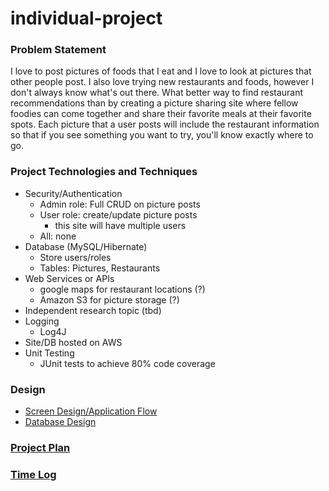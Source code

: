# individual-project

### Problem Statement

I love to post pictures of foods that I eat and I love to look at pictures that other people post. I also love trying new restaurants and foods, however I don't always know what's out there. What better way to find restaurant recommendations than by creating a picture sharing site where fellow foodies can come together and share their favorite meals at their favorite spots. Each picture that a user posts will include the restaurant information so that if you see something you want to try, you'll know exactly where to go. 


### Project Technologies and Techniques
+ Security/Authentication
    + Admin role: Full CRUD on picture posts
    + User role: create/update picture posts
        + this site will have multiple users
    + All: none
+ Database (MySQL/Hibernate)
    + Store users/roles
    + Tables: Pictures, Restaurants
+ Web Services or APIs
    + google maps for restaurant locations (?)
    + Amazon S3 for picture storage (?)
+ Independent research topic (tbd)
+ Logging
    + Log4J
+ Site/DB hosted on AWS
+ Unit Testing 
    + JUnit tests to achieve 80% code coverage
    
### Design
* [Screen Design/Application Flow](screendesign.md)
* [Database Design](databasedesign.md)

### [Project Plan](projectplan.md)

### [Time Log](timelog.md)



